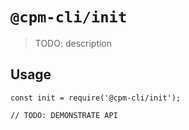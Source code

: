 # `@cpm-cli/init`

> TODO: description

## Usage

```
const init = require('@cpm-cli/init');

// TODO: DEMONSTRATE API
```
